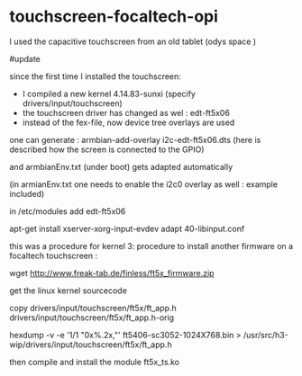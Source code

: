 # touchscreen-focaltech-opi
I used the capacitive touchscreen from an old tablet (odys space )


#update 

since the first time I installed the touchscreen: 
- I compiled a new kernel 4.14.83-sunxi (specify drivers/input/touchscreen) 
- the touchscreen driver has changed as wel :  edt-ft5x06
- instead of the fex-file, now device tree overlays are used

one can generate :
 armbian-add-overlay i2c-edt-ft5x06.dts (here is described how the screen is connected to the GPIO)

and armbianEnv.txt (under boot) gets adapted automatically

(in armianEnv.txt one needs to enable the i2c0 overlay as well : example included)


in /etc/modules add edt-ft5x06


apt-get install xserver-xorg-input-evdev
adapt 40-libinput.conf




this was a procedure for kernel 3:
procedure to install another firmware on a focaltech touchscreen :


wget http://www.freak-tab.de/finless/ft5x_firmware.zip


get the linux kernel sourcecode

copy drivers/input/touchscreen/ft5x/ft_app.h drivers/input/touchscreen/ft5x/ft_app.h-orig

hexdump -v -e '1/1 "0x%.2x,"' ft5406-sc3052-1024X768.bin > /usr/src/h3-wip/drivers/input/touchscreen/ft5x/ft_app.h

then compile and install the module ft5x_ts.ko





